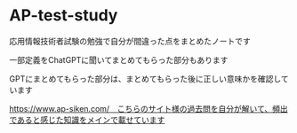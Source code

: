 # AP-test-study
応用情報技術者試験の勉強で自分が間違った点をまとめたノートです

一部定義をChatGPTに聞いてまとめてもらった部分もあります

GPTにまとめてもらった部分は、まとめてもらった後に正しい意味かを確認しています

https://www.ap-siken.com/　こちらのサイト様の過去問を自分が解いて、頻出であると感じた知識をメインで載せています

